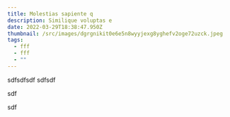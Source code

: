 ```yaml
---
title: Molestias sapiente q
description: Similique voluptas e
date: 2022-03-29T18:38:47.950Z
thumbnail: /src/images/dgrgnikit0e6e5n8wyyjexg8yghefv2oge72uzck.jpeg
tags:
  - fff
  - fff
  - ""
---
```

sdfsdfsdf
sdfsdf


sdf


sdf